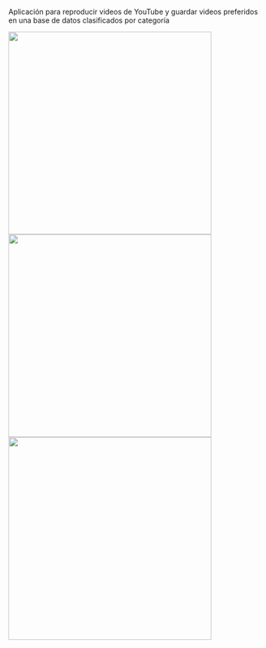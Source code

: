 Aplicación para reproducir videos de YouTube y guardar videos preferidos en una base de datos clasificados por categoría

<img src="https://github.com/juanvictorbascopecastro/My-Music-Video/assets/43118668/22ca399c-f556-4214-bafa-a3fc65a84a09" width="400">
<img src="https://github.com/juanvictorbascopecastro/My-Music-Video/assets/43118668/a7d722c5-ec1c-4411-b7a4-19b05aa121d8" width="400">
<img src="https://github.com/juanvictorbascopecastro/My-Music-Video/assets/43118668/04d85da4-e741-42ca-8ea5-9d028d0a363e" width="400">

